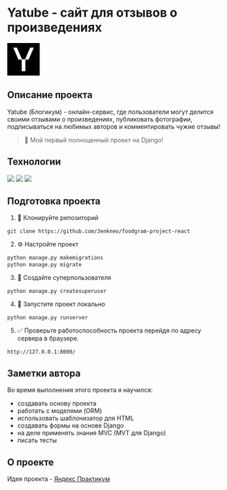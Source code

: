 # Yatube - сайт для отзывов о произведениях 
<img src="yatube/static/img/logo.png" width="75">

## Описание проекта  
  
Yatube (Блогикум) - онлайн-сервис, 
где пользователи могут делится своими отзывами о произведениях, публиковать фотографии,
подписываться на любимых авторов и комментировать чужие отзывы!

> 🎉 Мой первый полноценный проект на Django!

## Технологии
<img src="https://img.shields.io/badge/Python-grey?style=for-the-badge&logo=Python&logoColor=Blue"> <img src="https://img.shields.io/badge/Django-grey?style=for-the-badge&logo=Django&logoColor=darkgreen"> <img src="https://img.shields.io/badge/SQLite-grey?style=for-the-badge&logo=SQLite&logoColor=white">


## Подготовка проекта  
  
1. 🔽 Клонируйте репозиторий
```      
git clone https://github.com/Jenkneo/foodgram-project-react
```
2. ⚙️ Настройте проект
``` 
python manage.py makemigrations
python manage.py migrate
```  
3. 🔧 Создайте суперпользователя
```
python manage.py createsuperuser
```
4. 🔼 Запустите проект локально
```
python manage.py runserver
```
5. ✅ Проверьте работоспособность проекта перейдя по адресу сервера в браузере.
```
http://127.0.0.1:8000/
```

## Заметки автора  
Во время выполнения этого проекта я научился:

- создавать основу проекта
- работать с моделями (ORM)
- использовать шаблонизатор для HTML
- создавать формы на основе Django
- на деле применять знания MVC (MVT для Django)
- писать тесты
  
## О проекте  
Идея проекта - [Яндекс Практикум](https://practicum.yandex.ru/)